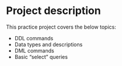 # Project description

This practice project covers the below topics:
* DDL commands
* Data types and descriptions
* DML commands
* Basic “select” queries
